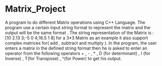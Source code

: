 # Matrix_Project
A program to do different Matrix operations using C++ Language. The program use a certain input string format to represent the matrix and the output will be the same format . The string representation of the Matrix is : [10 2.13 3;-5 0 4;16.5 1 8] for a 3*3 Matrix  as an example it also support complex matrices for( add , subtract and multiply ). In the program, the user enters a matrix in the defined string format then he is asked to enter an operator from the following operators  + , - , * , D (for determinant) , I (for Inverse) , T(for Transpose) , ^(for Power)  to get his output.
